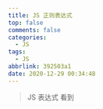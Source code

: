 ```yaml
---
title: JS 正则表达式
top: false
comments: false
categories:
  - JS
tags:
  - JS
abbrlink: 392503a1
date: 2020-12-29 00:34:48
---
```


> JS 表达式 看到

<!---more--->